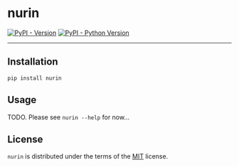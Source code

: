 # nurin

[![PyPI - Version](https://img.shields.io/pypi/v/nurin.svg)](https://pypi.org/project/nurin)
[![PyPI - Python Version](https://img.shields.io/pypi/pyversions/nurin.svg)](https://pypi.org/project/nurin)

---

## Installation

```console
pip install nurin
```

## Usage

TODO. Please see `nurin --help` for now...

## License

`nurin` is distributed under the terms of the [MIT](https://spdx.org/licenses/MIT.html) license.
